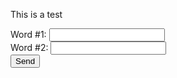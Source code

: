 This is a test

<form method="POST" action="https://api.staticman.net/v3/entry/github/tatiana/test/gh-pages/submissions">
  <input name="options[redirect]" type="hidden" value="https://tatiana.github.io/test/">
  <!-- form fields go under fields[...] -->
  <label>Word #1: <input name="fields[word-1]" required></label><br>
  <label>Word #2: <input name="fields[word-2]" required></label><br>
  <button type="submit">Send</button>
</form>
